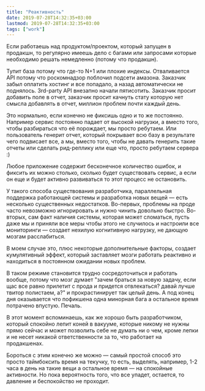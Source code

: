 ```yaml
---
title: "Реактивность"
date: 2019-07-28T14:32:35+03:00
lastmod: 2019-07-28T14:32:35+03:00
tags: ["work"]
---
```


Если работаешь над продуктом/проектом, который запущен в продакшн, то регулярно имеешь дело с багами или запросами которые необходимо решать немедленно (потому что продакшн).

Тупит база потому что где-то N+1 или плохие индексы. Отваливается АРІ потому что роскомнадзор поблочил подсети амазона. Заказчик забыл оплатить хостинг и все попадало, а назад автоматически не поднялось. 3rd-party API внезапно начали пятисотить. Заказчик просит добавить поле в  отчет, заказчик просит качнуть стату которую нет смысла добавлять в отчет, миллион проблем почти каждый день.

Это нормально, если конечно не фиксишь одно и то же постоянно. Например сервис постоянно падает от высокой нагрузки, а вместо того, чтобы разбираться что её порождает, мы просто ребутаем. Или пользователь генерит отчет, который покрывает всю базу в результате чего подвисает все, а мы, вместо того, чтобы не давать генерить такие отчеты или сделать рид-реплику или еще что, просто ребутаем сервера :)

Любое приложение содержит бесконечное количество ошибок, и фиксить их можно столько, сколько будет существовать сервис, а если он еще и будет активно развиваться то этот процесс не остановить.

У такого способа существования разработчика, параллельная поддержка работающей системы и разработка новых вещей — есть несколько существенных недостатков. Во-первых, проблемы на проде часто невозможно игнорировать и нужно чинить довольно быстро. Во-вторых, сам факт наличия системы, которая может сломаться, пусть даже мы и приняли все меры чтобы этого не случилось и настроили все мониторинги — создает нехилую когнитивную нагрузку, не дающую мозгам расслабиться.

В моем случае это, плюс некоторые дополнительные факторы, создает кумулятивный эффект, который заставляет мозги работать реактивно и находиться в постоянном ожидании новых проблем.

В таком режиме становится трудно сосредоточиться и работать вообще, потому что мозг думает "зачем браться за новую задачу, если щас все равно прилетит с прода и придется отвлекаться? давай лучше твитор полистаем, а?" и прокрастинирует так целый день. А под конец дня оказывается что пофикшена одна минорная бага а остальное время потрачено впустую. Печаль.

В этот момент вспоминаешь, как же хорошо быть разработчиком, который спокойно лепит коней в вакууме, которые никому не нужны прямо сейчас и может позволить себе не думать ни о чем, кроме лепки и не несет никакой ответственности за то, что работает на продакшенах.

Бороться с этим конечно же можно — самый простой способ это просто таймбоксить время на текучку, то есть, выделять, например, 1-2 часа в день на такие вещи а остальное время — на спокойные активности. Но пока вероятность того, что все упадет, остается, то давление и беспокойство не проходит.
